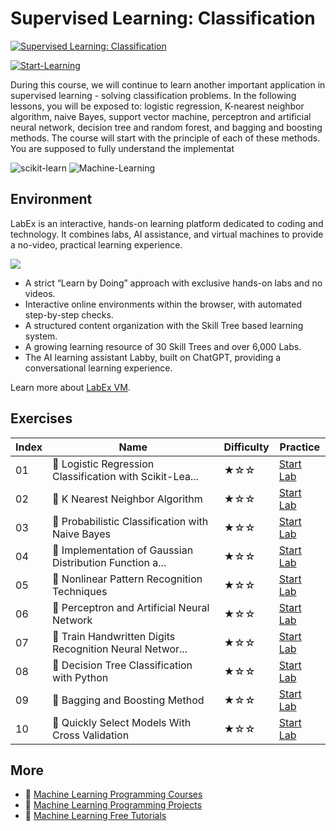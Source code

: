 # Supervised Learning: Classification

[![Supervised Learning: Classification](https://cover-creator.appbot.io/supervised-learning-classification.png)](https://labex.io/courses/supervised-learning-classification)

[![Start-Learning](https://img.shields.io/badge/Start-Learning-whitesmoke?style=for-the-badge)](https://labex.io/courses/supervised-learning-classification)

During this course, we will continue to learn another important application in supervised learning - solving classification problems. In the following lessons, you will be exposed to: logistic regression, K-nearest neighbor algorithm, naive Bayes, support vector machine, perceptron and artificial neural network, decision tree and random forest, and bagging and boosting methods. The course will start with the principle of each of these methods. You are supposed to fully understand the implementat

![scikit-learn](https://img.shields.io/badge/scikit-learn-whitesmoke?style=for-the-badge&logo=scikit-learn)
![Machine-Learning](https://img.shields.io/badge/Machine-Learning-whitesmoke?style=for-the-badge&logo=machine-learning)


## Environment

LabEx is an interactive, hands-on learning platform dedicated to coding and technology. It combines labs, AI assistance, and virtual machines to provide a no-video, practical learning experience.

![](https://tutorial-screenshot.getvm.io/images/vm-1725247253.png)

- A strict “Learn by Doing” approach with exclusive hands-on labs and no videos.
- Interactive online environments within the browser, with automated step-by-step checks.
- A structured content organization with the Skill Tree based learning system.
- A growing learning resource of 30 Skill Trees and over 6,000 Labs.
- The AI learning assistant Labby, built on ChatGPT, providing a conversational learning experience.

Learn more about [LabEx VM](https://support.labex.io/using-labex/virtual-machine).

## Exercises

|   Index | Name                                                     | Difficulty   | Practice                                                                                                                           |
|---------|----------------------------------------------------------|--------------|------------------------------------------------------------------------------------------------------------------------------------|
|      01 | 📖 Logistic Regression Classification with Scikit-Lea... | ★☆☆          | <a target='_blank' href='https://labex.io/tutorials/ml-logistic-regression-classification-with-scikit-learn-20800'>Start Lab</a>   |
|      02 | 📖 K Nearest Neighbor Algorithm                          | ★☆☆          | <a target='_blank' href='https://labex.io/tutorials/ml-k-nearest-neighbor-algorithm-20796'>Start Lab</a>                           |
|      03 | 📖 Probabilistic Classification with Naive Bayes         | ★☆☆          | <a target='_blank' href='https://labex.io/tutorials/ml-probabilistic-classification-with-naive-bayes-20801'>Start Lab</a>          |
|      04 | 📖 Implementation of Gaussian Distribution Function a... | ★☆☆          | <a target='_blank' href='https://labex.io/tutorials/implementation-of-gaussian-distribution-function-and-draw-20786'>Start Lab</a> |
|      05 | 📖 Nonlinear Pattern Recognition Techniques              | ★☆☆          | <a target='_blank' href='https://labex.io/tutorials/ml-nonlinear-pattern-recognition-techniques-20812'>Start Lab</a>               |
|      06 | 📖 Perceptron and Artificial Neural Network              | ★☆☆          | <a target='_blank' href='https://labex.io/tutorials/ml-perceptron-and-artificial-neural-network-20802'>Start Lab</a>               |
|      07 | 📖 Train Handwritten Digits Recognition Neural Networ... | ★☆☆          | <a target='_blank' href='https://labex.io/tutorials/ml-train-handwritten-digits-recognition-neural-network-20814'>Start Lab</a>    |
|      08 | 📖 Decision Tree Classification with Python              | ★☆☆          | <a target='_blank' href='https://labex.io/tutorials/ml-decision-tree-classification-with-python-20760'>Start Lab</a>               |
|      09 | 📖 Bagging and Boosting Method                           | ★☆☆          | <a target='_blank' href='https://labex.io/tutorials/ml-bagging-and-boosting-method-20749'>Start Lab</a>                            |
|      10 | 📖 Quickly Select Models With Cross Validation           | ★☆☆          | <a target='_blank' href='https://labex.io/tutorials/ml-quickly-select-models-with-cross-validation-20807'>Start Lab</a>            |

## More

- 🔗 [Machine Learning Programming Courses](https://github.com/labex-labs/awesome-programming-courses)
- 🔗 [Machine Learning Programming Projects](https://github.com/labex-labs/awesome-programming-projects)
- 🔗 [Machine Learning Free Tutorials](https://github.com/labex-labs/ml-free-tutorials)

